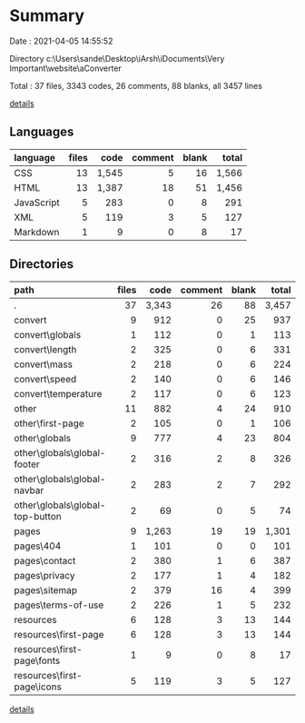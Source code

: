 # Summary

Date : 2021-04-05 14:55:52

Directory c:\Users\sande\Desktop\iArsh\iDocuments\Very Important\website\aConverter

Total : 37 files,  3343 codes, 26 comments, 88 blanks, all 3457 lines

[details](details.md)

## Languages
| language | files | code | comment | blank | total |
| :--- | ---: | ---: | ---: | ---: | ---: |
| CSS | 13 | 1,545 | 5 | 16 | 1,566 |
| HTML | 13 | 1,387 | 18 | 51 | 1,456 |
| JavaScript | 5 | 283 | 0 | 8 | 291 |
| XML | 5 | 119 | 3 | 5 | 127 |
| Markdown | 1 | 9 | 0 | 8 | 17 |

## Directories
| path | files | code | comment | blank | total |
| :--- | ---: | ---: | ---: | ---: | ---: |
| . | 37 | 3,343 | 26 | 88 | 3,457 |
| convert | 9 | 912 | 0 | 25 | 937 |
| convert\globals | 1 | 112 | 0 | 1 | 113 |
| convert\length | 2 | 325 | 0 | 6 | 331 |
| convert\mass | 2 | 218 | 0 | 6 | 224 |
| convert\speed | 2 | 140 | 0 | 6 | 146 |
| convert\temperature | 2 | 117 | 0 | 6 | 123 |
| other | 11 | 882 | 4 | 24 | 910 |
| other\first-page | 2 | 105 | 0 | 1 | 106 |
| other\globals | 9 | 777 | 4 | 23 | 804 |
| other\globals\global-footer | 2 | 316 | 2 | 8 | 326 |
| other\globals\global-navbar | 2 | 283 | 2 | 7 | 292 |
| other\globals\global-top-button | 2 | 69 | 0 | 5 | 74 |
| pages | 9 | 1,263 | 19 | 19 | 1,301 |
| pages\404 | 1 | 101 | 0 | 0 | 101 |
| pages\contact | 2 | 380 | 1 | 6 | 387 |
| pages\privacy | 2 | 177 | 1 | 4 | 182 |
| pages\sitemap | 2 | 379 | 16 | 4 | 399 |
| pages\terms-of-use | 2 | 226 | 1 | 5 | 232 |
| resources | 6 | 128 | 3 | 13 | 144 |
| resources\first-page | 6 | 128 | 3 | 13 | 144 |
| resources\first-page\fonts | 1 | 9 | 0 | 8 | 17 |
| resources\first-page\icons | 5 | 119 | 3 | 5 | 127 |

[details](details.md)